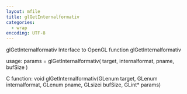 ```yaml
---
layout: mfile
title: glGetInternalformativ
categories:
  - wrap
encoding: UTF-8
---
```


glGetInternalformativ  Interface to OpenGL function glGetInternalformativ

usage:  params = glGetInternalformativ( target, internalformat, pname, bufSize )

C function:  void glGetInternalformativ(GLenum target, GLenum internalformat, GLenum pname, GLsizei bufSize, GLint\* params)